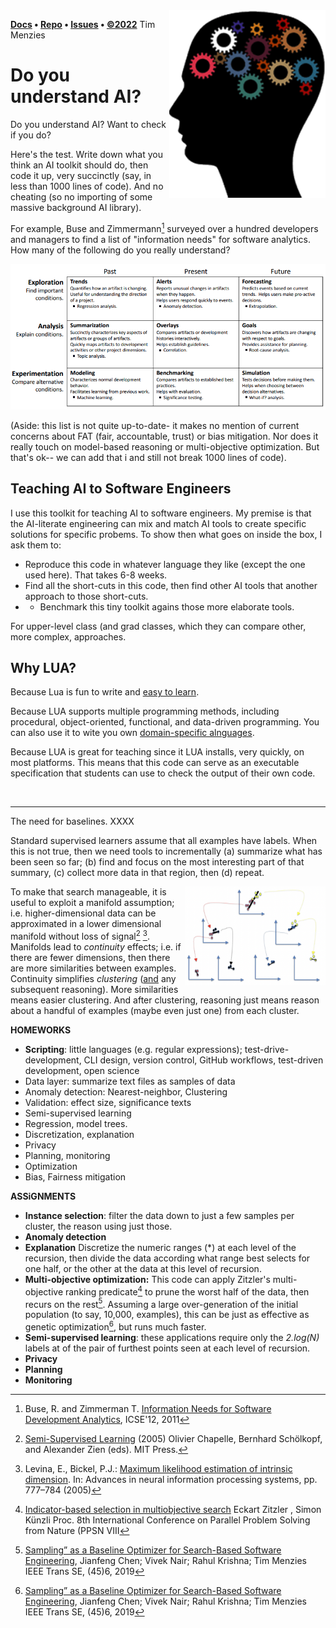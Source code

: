 <img align=right width=250 src=docs/head.png>

**[Docs](https://menzies.us/l5) • [Repo](https://github.com/timm/l5) • [Issues](https://github.com/timm/l5/issues) • [&copy;2022](http://github.com/timm/l5.LICENSE.md)** Tim Menzies

#  Do you understand AI?

Do you understand AI? Want to check if you do?

Here's the test.
Write down what you think an AI toolkit should do, then code
it up, very succinctly (say, in less than 1000 lines of code). And no cheating 
(so no importing of some massive background AI library).

For example, 
Buse and Zimmermann[^Bu15] surveyed over a hundred developers and managers to
find a list of "information needs" for software analytics. 
How many of the following do you really understand? 

![docs/bi.png](docs/bi.png)

(Aside: this list is not quite up-to-date- it makes no mention of current concerns about FAT (fair, accountable, trust) or bias mitigation.
Nor does it really touch on model-based reasoning  or multi-objective optimization. But that's ok-- we can add that i and still not break 1000 lines of code).


## Teaching AI to Software Engineers

I use this toolkit for teaching AI to software engineers.
My premise is that the AI-literate engineering can mix and match AI tools
to create specific solutions for specific probems. To show then what goes on inside the box,
I ask them to:

- Reproduce this code in whatever language they like (except the one used here). That takes 6-8 weeks.
- Find all the short-cuts in this code, then find other AI tools that another approach to those short-cuts.
- - Benchmark this tiny toolkit agains those more elaborate tools.

For upper-level class (and grad classes,
which they can compare other, more complex, approaches.
 
## Why LUA?

Because Lua is fun to write
and [easy to learn](https://learnxinyminutes.com/docs/lua/).

Because
LUA
supports multiple programming methods, including procedural, object-oriented, functional, and data-driven programming. You can also use it to
wite you own [domain-specific alnguages](https://www.lua.org/wshop11/luaws11_ag.pdf).

Because LUA is great for teaching since 
it LUA installs, very quickly, on most platforms. This means that 
this code can serve as an executable specification
that students can use to check the output of their own code.

<br clear=all><hr>
    
The need for baselines. XXXX

Standard supervised learners assume that all examples have labels.
When this is not true, then we need tools to incrementally 
(a) summarize what has been seen so far; (b) find and focus
on the most interesting part of that summary, (c) collect
more data in that region, then (d) repeat.
         
<a href="docs/div.png"><img align=right width=225 src="docs/div.png"></a>
To make that search manageable, it is useful to exploit a 
manifold assumption; i.e.
higher-dimensional data can be approximated in a lower dimensional
manifold without loss of signal[^Ch05] [^Le05].
Manifolds lead to _continuity_
effects; i.e. if there are fewer dimensions, then there are more
similarities between examples.
Continuity simplifies _clustering_
([and](and) any subsequent reasoning).  More similarities means  easier
clustering. And after clustering, reasoning just means reason about
a handful of examples (maybe even just one)  from each cluster.
        
**HOMEWORKS**



- **Scripting**: little languages (e.g. regular expressions); test-drive-development, CLI design, version control, GitHub workflows, test-driven development, open science
- Data layer: summarize text files as samples of data
- Anomaly detection: Nearest-neighbor, Clustering
- Validation: effect size, significance texts
- Semi-supervised learning
- Regression, model trees.
- Discretization, explanation
- Privacy
- Planning, monitoring
- Optimization
- Bias, Fairness mitigation

**ASSiGNMENTS**

- **Instance selection**: filter the data down to just a few samples per
cluster, the reason using just those.
- **Anomaly detection**
- **Explanation** 
Discretize the numeric ranges (\*) at each level of the recursion,
then divide the data according what range best selects for one half, or the other
at the data at this level of recursion.
- **Multi-objective optimization:** This code
can apply Zitzler's multi-objective ranking predicate[^Zit04] to prune the worst
half of the data, then recurs on the rest[^Ch18]. Assuming a large over-generation
of the initial population (to say, 10,000, examples), this can be just as effective
as genetic optimization[^Ch18], but runs much faster.
- **Semi-supervised learning**: these applications require only the _2.log(N)_ labels at
of the pair of furthest points seen at each level of recursion.
- **Privacy**
- **Planning**
- **Monitoring**


[^Ah91]: Aha, D.W., Kibler, D. & Albert, M.K. Instance-based   learning algorithms. Mach Learn 6, 37–66 (1991).  https://doi.org/10.1007/BF00153759

[^Bo98]: Boley, D., 1998.  [Principal directions divisive partitioning](https://www-users.cse.umn.edu/~boley/publications/papers/PDDP.pdf) Data Mining and Knowledge Discovery, 2(4): 325-344.

[^Bu15]: Buse, R. and Zimmerman T. [Information Needs for Software Development Analytics](https://www.microsoft.com/en-us/research/wp-content/uploads/2016/02/MSR-TR-2011-8.pdf), ICSE'12, 2011

[^Ch05]: [Semi-Supervised Learning](http://www.molgen.mpg.de/3659531/MITPress--SemiSupervised-Learning) (2005) Olivier Chapelle,  Bernhard Schölkopf, and Alexander Zien (eds).  MIT Press.
 
[^Ch18]: [Sampling” as a Baseline Optimizer for Search-Based Software Engineering](https://arxiv.org/pdf/1608.07617.pdf), Jianfeng Chen; Vivek Nair; Rahul Krishna; Tim Menzies IEEE Trans SE, (45)6, 2019

[^Ch22]: [Can We Achieve Fairness Using Semi-Supervised Learning?](https://arxiv.org/pdf/2111.02038.pdf) (2022), Joymallya Chakraborty, Huy Tu, Suvodeep Majumder, Tim Menzies. 

[^Fal95]: Christos Faloutsos and King-Ip Lin. 1995. FastMap: a fast algorithm for indexing, data-mining and visualization of traditional and multimedia datasets. SIGMOD Rec. 24, 2 (May 1995), 163–174. DOI:https://doi.org/10.1145/568271.223812

[^Le05]: Levina, E., Bickel, P.J.: [Maximum likelihood estimation of intrinsic dimension](https://www.stat.berkeley.edu/~bickel/mldim.pdf).  In: Advances in neural information processing systems, pp. 777–784 (2005)

[^Ke92]: Kerber, Randy [ChiMerge: Discretization of Numeric Attributes](https://www.aaai.org/Papers/AAAI/1992/AAAI92-019.pdf), AAAI'92

[^Pl04]: Platt, John.  [FastMap, MetricMap, and Landmark MDS are all Nystrom Algorithms](https://www.microsoft.com/en-us/research/wp-content/uploads/2005/01/nystrom2.pdf) AISTATS (2005).

[^Zit04]: [Indicator-based selection in multiobjective search](https://link.springer.com/chapter/10.1007/978-3-540-30217-9_84) Eckart Zitzler , Simon Künzli Proc. 8th International Conference on Parallel Problem Solving from Nature (PPSN VIII
